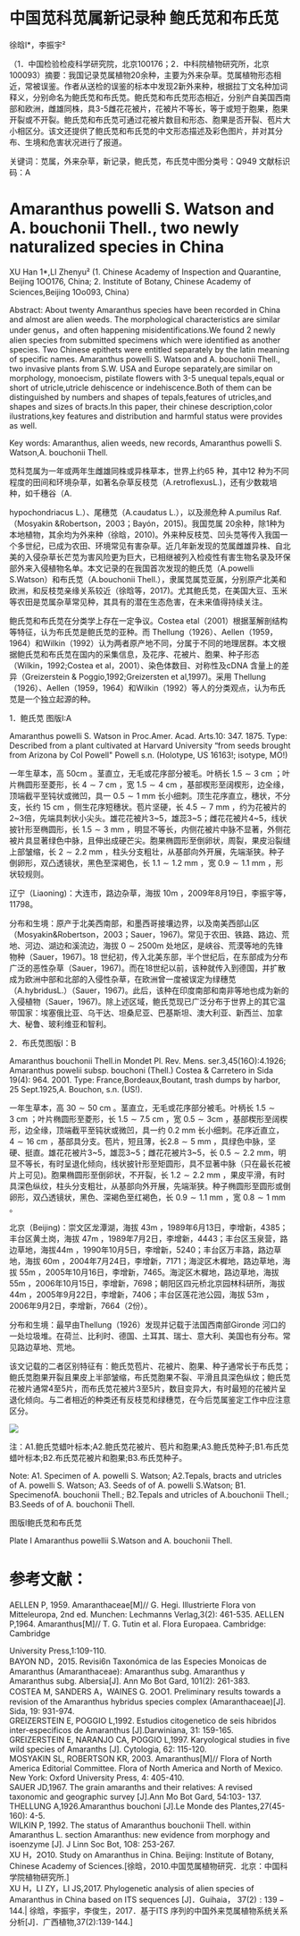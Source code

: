 # 中国苋科苋属新记录种 鲍氏苋和布氏苋

徐晗l\*，李振宇²

（1．中国检验检疫科学研究院，北京100176；2．中科院植物研究所，北京100093）摘要：我国记录苋属植物20余种，主要为外来杂草。苋属植物形态相近，常被误鉴。作者从送检的误鉴的标本中发现2新外来种，根据拉丁文名种加词释义，分别命名为鲍氏苋和布氏苋。鲍氏苋和布氏苋形态相近，分别产自美国西南部和欧洲，雌雄同株，具3-5雌花花被片，花被片不等长，等于或短于胞果，胞果开裂或不开裂。鲍氏苋和布氏苋可通过花被片数目和形态、胞果是否开裂、苞片大小相区分。该文还提供了鲍氏苋和布氏苋的中文形态描述及彩色图片，并对其分布、生境和危害状况进行了报道。

关键词：苋属，外来杂草，新记录，鲍氏苋，布氏苋中图分类号：Q949 文献标识码：A

# Amaranthus powelli S. Watson and A. bouchonii Thell., two newly naturalized species in China

XU Han 1\*,LI Zhenyu² (1. Chinese Academy of Inspection and Quarantine, Beijing 1OO176, China; 2. Institute of Botany, Chinese Academy of Sciences,Beijing 1Oo093, China）

Abstract: About twenty Amaranthus species have been recorded in China and almost are alien weeds. The morphological characteristics are similar under genus，and often happening misidentifications.We found 2 newly alien species from submitted specimens which were identified as another species. Two Chinese epithets were entitled separately by the latin meaning of specific names. Amaranthus powelli S. Watson and A. bouchonii Thell., two invasive plants from S.W. USA and Europe separately,are similar on morphology, monoecism, pistilate flowers with 3-5 unequal tepals,equal or short of utricle,utricle dehiscence or indehiscence.Both of them can be distinguished by numbers and shapes of tepals,features of utricles,and shapes and sizes of bracts.In this paper, their chinese description,color ilustrations,key features and distribution and harmful status were provides as well.

Key words: Amaranthus, alien weeds, new records, Amaranthus powelli S. Watson,A. bouchonii Thell.

苋科苋属为一年或两年生雌雄同株或异株草本，世界上约65 种，其中12 种为不同程度的田间和环境杂草，如著名杂草反枝苋（A.retroflexusL.)，还有少数栽培种，如千穗谷（A.

hypochondriacus L.）、尾穗苋（A.caudatus L.），以及濒危种 A.pumilus Raf.（Mosyakin &Robertson，2003；Bayón，2015)。我国苋属 20余种，除1种为本地植物，其余均为外来种（徐晗，2010)。外来种反枝苋、凹头苋等传入我国一个多世纪，已成为农田、环境常见有害杂草。近几年新发现的苋属雌雄异株、自北美的入侵杂草长芒苋为害风险更为巨大，已相继被列入检疫性有害生物名录及环保部外来入侵植物名单。本文记录的在我国首次发现的鲍氏苋（A.powelli S.Watson）和布氏苋（A.bouchonii Thell.），隶属苋属苋亚属，分别原产北美和欧洲，和反枝苋亲缘关系较近（徐晗等，2017)。尤其鲍氏苋，在美国大豆、玉米等农田是苋属杂草常见种，其具有的潜在生态危害，在未来值得持续关注。

鲍氏苋和布氏苋在分类学上存在一定争议。Costea etal（2001）根据茎解剖结构等特征，认为布氏苋是鲍氏苋的亚种。而 Thellung（1926）、Aellen（1959，1964）和Wilkin（1992）认为两者原产地不同，分属于不同的地理居群。本文根据鲍氏苋和布氏苋在国内的采集信息，及花序、花被片、胞果、种子形态（Wilkin，1992;Costea et al，2001）、染色体数目、对称性及cDNA 含量上的差异（Greizerstein & Poggio,1992;Greizersten et al,1997)。采用 Thellung（1926）、Aellen（1959，1964）和Wilkin（1992）等人的分类观点，认为布氏苋是一个独立起源的种。

1．鲍氏苋 图版I:A

Amaranthus powelli S. Watson in Proc.Amer. Acad. Arts.10: 347. 1875. Type: Described from a plant cultivated at Harvard University “from seeds brought from Arizona by Col Powell" Powell s.n. (Holotype, US 16163!; isotype, MO!)

一年生草本，高 $5 0 \mathrm { c m }$ 。茎直立，无毛或花序部分被毛。叶柄长 $1 . 5 { \sim } 3 ~ \mathrm { c m }$ ；叶片椭圆形至菱形，长 $4 { \sim } 7 ~ \mathrm { c m }$ ，宽 $1 . 5 { \sim } 4 ~ \mathrm { c m }$ ，基部楔形至阔楔形，边全缘，顶端截平至钝状或微凹，具一 $0 . 5 { \sim } 1 ~ \mathrm { m m }$ 长小细刺。顶生花序直立，穗状，不分支，长约 $1 5 \ \mathrm { c m }$ ，侧生花序短穗状。苞片坚硬，长 $4 . 5 { \sim } 7 \ \mathrm { m m }$ ，约为花被片的2\~3倍，先端具刺状小尖头。雄花花被片3\~5，雄蕊3\~5；雌花花被片4\~5，线状披针形至椭圆形，长 $1 . 5 { \sim } 3 ~ \mathrm { m m }$ ，明显不等长，内侧花被片中脉不显著，外侧花被片具显著绿色中脉，且伸出成硬芒尖。胞果椭圆形至倒卵状，周裂，果皮沿裂缝上部皱缩，长 $2 { \sim } 2 . 2 \ \mathrm { m m }$ ，柱头分支粗壮，从基部向外开展，先端渐狭。种子倒卵形，双凸透镜状，黑色至深褐色，长 $1 . 1 { \sim } 1 . 2 \ \mathrm { m m }$ ，宽 $0 . 9 { \sim } 1 . 1 \ \mathrm { m m }$ ，形状较规则。

辽宁（Liaoning)：大连市，路边杂草，海拔 $1 0 \mathrm { m }$ ，2009年8月19日，李振宇等，11798。

分布和生境：原产于北美西南部，和墨西哥接壤边界，以及南美西部山区（Mosyakin&Robertson，2003；Sauer，1967)。常见于农田、铁路、路边、荒地、河边、湖边和溪流边，海拔 $0 { \sim } 2 5 0 0 \mathrm { m }$ 处地区，是峡谷、荒漠等地的先锋物种（Sauer，1967)。18 世纪初，传入北美东部，半个世纪后，在东部成为分布广泛的恶性杂草（Sauer，1967)。而在18世纪以前，该种就传入到德国，并扩散成为欧洲中部和北部的入侵性杂草，在欧洲曾一度被误定为绿穗苋（A.hybridusL.）（Sauer，1967)。此后，该种在印度南部和南非等地也成为新的入侵植物（Sauer，1967)。除上述区域，鲍氏苋现已广泛分布于世界上的其它温带国家：埃塞俄比亚、乌干达、坦桑尼亚、巴基斯坦、澳大利亚、新西兰、加拿大、秘鲁、玻利维亚和智利。

2．布氏苋图版I：B

Amaranthus bouchonii Thell.in Mondet Pl. Rev. Mens. ser.3,45(16O):4.1926; Amaranthus powelii subsp. bouchoni (Thell.) Costea & Carretero in Sida 19(4): 964. 2001. Type: France,Bordeaux,Boutant, trash dumps by harbor, 25 Sept.1925,A. Bouchon, s.n. (US!).

一年生草本，高 $3 0 { \sim } 5 0 ~ \mathrm { c m }$ 。茎直立，无毛或花序部分被毛。叶柄长 $1 . 5 { \sim } 3 ~ \mathrm { c m }$ ；叶片椭圆形至菱形，长 $1 . 5 { \sim } 7 . 5 \ \mathrm { c m }$ ，宽 $0 . 5 { \sim } 3 \mathrm { c m }$ ，基部楔形至阔楔形，边全缘，顶端截平至钝状或微凹，具一约 $0 . 2 \ \mathrm { m m }$ 长小细刺。花序近直立， $4 { \sim } 1 6 ~ \mathrm { c m }$ ，基部具分支。苞片，短且薄，长$2 . 8 { \sim } 5 \ \mathrm { m m }$ ，具绿色中脉，坚硬、挺直。雄花花被片3\~5，雄蕊3\~5；雌花花被片3\~5，长 $0 . 5 { \sim } 2 . 2$ mm，明显不等长，有时呈退化倾向，线状披针形至矩圆形，具不显著中脉（只在最长花被片上可见)。胞果椭圆形至倒卵状，不开裂，长 $1 . 2 { \sim } 2 . 2 \ \mathrm { m m }$ ，果皮平滑，有时具深色纵纹，柱头分支粗壮，从基部向外开展，先端渐狭。种子椭圆形至圆形或倒卵形，双凸透镜状，黑色、深褐色至红褐色，长 $0 . 9 { \sim } 1 . 1 \ \mathrm { m m }$ ，宽 $0 . 8 { \sim } 1 ~ \mathrm { m m }$ 。

北京（Beijing)：崇文区龙潭湖，海拔 $4 3 \mathrm { m }$ ，1989年6月13日，李增新，4385；丰台区黄土岗，海拔 $4 7 \mathrm { m }$ ，1989年7月2日，李增新，4443；丰台区玉泉营，路边草地，海拔$4 4 \mathrm { m }$ ，1990年10月5日，李增新，5240；丰台区万丰路，路边草地，海拔 $6 0 \mathrm { m }$ ，2004年7月24日，李增新，7171；海淀区木樨地，路边草地，海拔 $5 5 \mathrm { m }$ ，2005年10月16日，李增新，7465。海淀区木樨地，路边草地，海拔 $5 5 \mathrm { m }$ ，2006年10月15日，李增新，7698；朝阳区四元桥北京园林科研所，海拔 $4 4 \mathrm { m }$ ，2005年9月22日，李增新，7406；丰台区莲花池公园，海拔 $5 3 \mathrm { m }$ ，2006年9月2日，李增新，7664（2份）。

分布和生境：最早由Thellung（1926）发现并记载于法国西南部Gironde 河口的一处垃圾堆。在荷兰、比利时、德国、土耳其、瑞士、意大利、美国也有分布。常见路边草地、荒地。

该文记载的二者区别特征有：鲍氏苋苞片、花被片、胞果、种子通常长于布氏苋；鲍氏苋胞果开裂且果皮上半部皱缩，布氏苋胞果不裂、平滑且具深色纵纹；鲍氏苋花被片通常4至5片，而布氏苋花被片3至5片，数目变异大，有时最短的花被片呈退化倾向。与二者相近的种类还有反枝苋和绿穗苋，在今后苋属鉴定工作中应注意区分。

![](images/c3b277208287b3394a17a7529d116cb69922816b5d46120e85b6f5cc1ff290b4.jpg)

注：A1.鲍氏苋蜡叶标本;A2.鲍氏苋花被片、苞片和胞果;A3.鲍氏苋种子;B1.布氏苋蜡叶标本;B2.布氏苋花被片和胞果;B3.布氏苋种子。

Note: A1. Specimen of A. powelli S. Watson; A2.Tepals, bracts and utricles of A. powelli S. Watson; A3. Seeds of of A. powelli S.Watson; B1. SpecimenofA. bouchonii Thell.; B2.Tepals and utricles of A.bouchonii Thell.; B3.Seeds of of A. bouchonii Thell.

图版I鲍氏苋和布氏苋

Plate I Amaranthus powellii S.Watson and A. bouchonii Thell.

# 参考文献：

AELLEN P, 1959. Amaranthaceae[M]// G. Hegi. Illustrierte Flora von Mitteleuropa, 2nd ed. Munchen: Lechmanns Verlag,3(2): 461-535. AELLEN P,1964. Amaranthus[M]// T. G. Tutin et al. Flora Europaea. Cambridge: Cambridge

University Press,1:109-110.   
BAYON ND，2015. Revisi6n Taxonómica de las Especies Monoicas de Amaranthus (Amaranthaceae): Amaranthus subg. Amaranthus y Amaranthus subg. Albersia[J]. Ann Mo Bot Gard, 101(2): 261-383.   
COSTEA M, SANDERS A，WAINES G. 2OO1. Preliminary results towards a revision of the Amaranthus hybridus species complex (Amaranthaceae)[J]. Sida, 19: 931-974.   
GREIZERSTEIN E, POGGIO L,1992. Estudios citogenetico de seis hibridos inter-especificos de Amaranthus [J].Darwiniana, 31: 159-165.   
GREIZERSTEIN E, NARANJO CA, POGGIO L,1997. Karyological studies in five wild species of Amaranths [J]. Cytologia, 62: 115-120.   
MOSYAKIN SL, ROBERTSON KR, 2003. Amaranthus[M]// Flora of North America Editorial Committee. Flora of North America and North of Mexico. New York: Oxford University Press, 4: 405-410.   
SAUER JD,1967. The grain amaranths and their relatives: A revised taxonomic and geographic survey [J].Ann Mo Bot Gard, 54:103- 137.   
THELLUNG A,1926.Amaranthus bouchoni [J].Le Monde des Plantes,27(45-160): 4-5.   
WILKIN P, 1992. The status of Amaranthus bouchonii Thell. within Amaranthus L. section Amaranthus: new evidence from morphogy and isoenzyme [J]. J Linn Soc Bot, 1O8: 253-267.   
XU H，2O10. Study on Amaranthus in China. Beijing: Institute of Botany, Chinese Academy of Sciences.[徐晗，2010.中国苋属植物研究．北京：中国科学院植物研究所.]   
XU H，LI ZY，LI JS,2017. Phylogenetic analysis of alien species of Amaranthus in China based on ITS sequences [J]．Guihaia， $3 7 ( 2 ) : 1 3 9 - 1 4 4 . |$ 徐晗，李振宇，李俊生，2017．基于ITS 序列的中国外来苋属植物系统关系分析[J]．广西植物,37(2):139-144.]